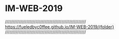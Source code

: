 # IM-WEB-2019

/////////////////////////////////////////////////////</br>
https://fueledbyc0ffee.github.io/IM-WEB-2019/(folder}</br>
/////////////////////////////////////////////////////
